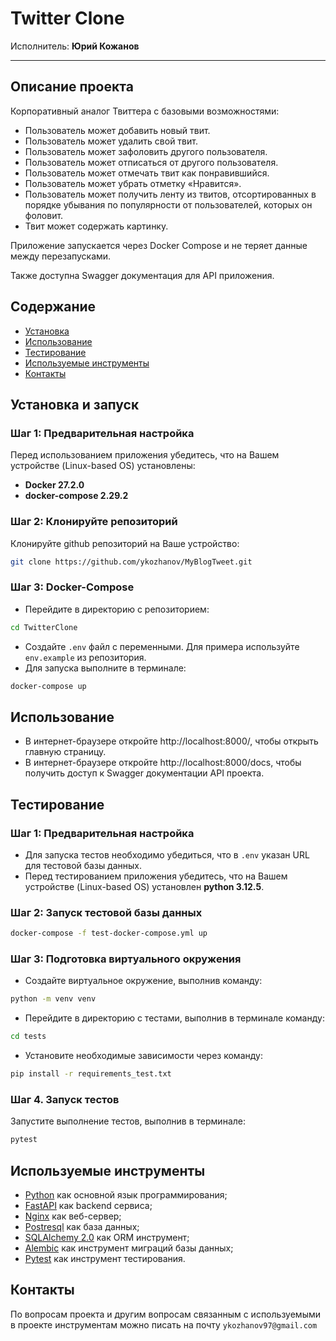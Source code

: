 # Twitter Clone
Исполнитель: **Юрий Кожанов**

-------------------------------------------------------------------------------------

## Описание проекта
Корпоративный аналог Твиттера с базовыми возможностями:
- Пользователь может добавить новый твит. 
- Пользователь может удалить свой твит. 
- Пользователь может зафоловить другого пользователя. 
- Пользователь может отписаться от другого пользователя. 
- Пользователь может отмечать твит как понравившийся. 
- Пользователь может убрать отметку «Нравится». 
- Пользователь может получить ленту из твитов, отсортированных в порядке убывания по популярности от пользователей, 
которых он фоловит. 
- Твит может содержать картинку. 

Приложение запускается через Docker Compose и не теряет данные между перезапусками.

Также доступна Swagger документация для API приложения.

## Содержание
- [Установка](#установка-и-запуск)
- [Использование](#использование)
- [Тестирование](#тестирование)
- [Используемые инструменты](#используемые-инструменты)
- [Контакты](#контакты)


## Установка и запуск
### Шаг 1: Предварительная настройка
Перед использованием приложения убедитесь, что на Вашем устройстве (Linux-based OS) установлены:
- **Docker 27.2.0**
- **docker-compose 2.29.2**

### Шаг 2: Клонируйте репозиторий
Клонируйте github репозиторий на Ваше устройство:
```bash
git clone https://github.com/ykozhanov/MyBlogTweet.git
```

### Шаг 3: Docker-Compose
- Перейдите в директорию с репозиторием:
```bash
cd TwitterClone
```
- Создайте `.env` файл с переменными. Для примера используйте `env.example` из репозитория.
- Для запуска выполните в терминале: 
```bash 
docker-compose up
```


## Использование
- В интернет-браузере откройте http://localhost:8000/, чтобы открыть главную страницу.
- В интернет-браузере откройте http://localhost:8000/docs, чтобы получить доступ к Swagger документации API проекта.

## Тестирование
### Шаг 1: Предварительная настройка
- Для запуска тестов необходимо убедиться, что в `.env` указан URL для тестовой базы данных.
- Перед тестированием приложения убедитесь, что на Вашем устройстве (Linux-based OS) установлен **python 3.12.5**.

### Шаг 2: Запуск тестовой базы данных
```bash
docker-compose -f test-docker-compose.yml up
```

### Шаг 3: Подготовка виртуального окружения
- Создайте виртуальное окружение, выполнив команду: 
```bash
python -m venv venv
```
- Перейдите в директорию с тестами, выполнив в терминале команду: 
```bash
cd tests
```
- Установите необходимые зависимости через команду: 
```bash
pip install -r requirements_test.txt
```

### Шаг 4. Запуск тестов
Запустите выполнение тестов, выполнив в терминале: 
```bash
pytest
```


## Используемые инструменты
- [Python](https://www.python.org/) как основной язык программирования;
- [FastAPI](https://fastapi.tiangolo.com/) как backend сервиса;
- [Nginx](https://nginx.org/en/) как веб-сервер;
- [Postresql](https://www.postgresql.org/) как база данных;
- [SQLAlchemy 2.0](https://www.sqlalchemy.org/) как ORM инструмент;
- [Alembic](https://alembic.sqlalchemy.org/en/latest/) как инструмент миграций базы данных;
- [Pytest](https://docs.pytest.org/en/stable/) как инструмент тестирования.


## Контакты
По вопросам проекта и другим вопросам связанным с используемыми в проекте инструментам 
можно писать на почту `ykozhanov97@gmail.com`
